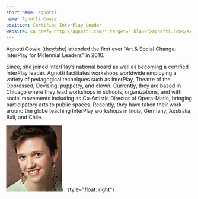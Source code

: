 ```yaml
---
short_name: agnotti
name: Agnotti Cowie
position: Certified InterPlay Leader
website: <a href="http://agnotti.com/" target="_blank">agnotti.com</a>
---
```


Agnotti Cowie (they/she) attended the first ever “Art & Social Change: InterPlay
for Millennial Leaders” in 2010.

Since, she joined InterPlay’s national board as well as becoming a certified
InterPlay leader. Agnotti facilitates workshops worldwide employing a variety of
pedagogical techniques such as InterPlay, Theatre of the Oppressed, Devising,
puppetry, and clown. Currently, they are based in Chicago where they lead
workshops in schools, organizations, and with social movements including as
Co-Artistic Director of Opera-Matic, bringing participatory arts to public
spaces. Recently, they have taken their work around the globe teaching InterPlay
workshops in India, Germany, Australia, Bali, and Chile.

![Agnotti Cowie](/assets/images/acowie.jpg "Agnotti Cowie"){: style="float: right"}
